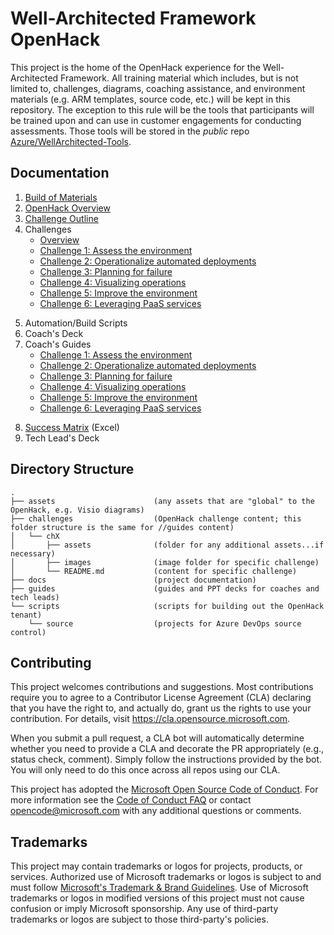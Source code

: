 # Well-Architected Framework OpenHack

This project is the home of the OpenHack experience for the Well-Architected Framework. All training material which includes, but is not limited to, challenges, diagrams, coaching assistance, and environment materials (e.g. ARM templates, source code, etc.) will be kept in this repository. The exception to this rule will be the tools that participants will be trained upon and can use in customer engagements for conducting assessments. Those tools will be stored in the _public_ repo [Azure/WellArchitected-Tools](https://github.com/Azure/WellArchitected-Tools).

## Documentation
1. [Build of Materials](docs/bom.md)
2. [OpenHack Overview](docs/overview.md)
3. [Challenge Outline](docs/outline.md)
4. Challenges  
   - [Overview](challenges/ch0)  
   - [Challenge 1: Assess the environment](challenges/ch1)  
   - [Challenge 2: Operationalize automated deployments](challenges/ch2)  
   - [Challenge 3: Planning for failure](challenges/ch3)  
   - [Challenge 4: Visualizing operations](challenges/ch4)  
   - [Challenge 5: Improve the environment](challenges/ch5)  
   - [Challenge 6: Leveraging PaaS services](challenges/ch6)
<!--   - [Challenge 7: Optimizing the API](challenges/ch7)
   - [Challenge 8: Tightening database security](challenges/ch8)
   - [Challenge 9: Capturing correlation data](challenges/ch9) -->
5. Automation/Build Scripts
6. Coach's Deck
7. Coach's Guides
   - [Challenge 1: Assess the environment](guides/challenges/ch1)  
   - [Challenge 2: Operationalize automated deployments](guides/challenges/ch2)
   - [Challenge 3: Planning for failure](guides/challenges/ch3)  
   - [Challenge 4: Visualizing operations](guides/challenges/ch4)  
   - [Challenge 5: Improve the environment](guides/challenges/ch5)  
   - [Challenge 6: Leveraging PaaS services](guides/challenges/ch6)
<!--   - [Challenge 7: Optimizing the API](guides/challenges/ch7)
   - [Challenge 8: Tightening database security](guides/challenges/ch8)
   - [Challenge 9: Capturing correlation data](guides/challenges/ch9) -->
8. [Success Matrix](guides/successMatrix.xlsx) (Excel)
9. Tech Lead's Deck

## Directory Structure
```
.
├── assets                      (any assets that are "global" to the OpenHack, e.g. Visio diagrams)
├── challenges                  (OpenHack challenge content; this folder structure is the same for //guides content)
│   └── chX
│       ├── assets              (folder for any additional assets...if necessary)
│       ├── images              (image folder for specific challenge)
│       └── README.md           (content for specific challenge)
├── docs                        (project documentation)
├── guides                      (guides and PPT decks for coaches and tech leads)
└── scripts                     (scripts for building out the OpenHack tenant)
    └── source                  (projects for Azure DevOps source control)
```

## Contributing

This project welcomes contributions and suggestions.  Most contributions require you to agree to a
Contributor License Agreement (CLA) declaring that you have the right to, and actually do, grant us
the rights to use your contribution. For details, visit https://cla.opensource.microsoft.com.

When you submit a pull request, a CLA bot will automatically determine whether you need to provide
a CLA and decorate the PR appropriately (e.g., status check, comment). Simply follow the instructions
provided by the bot. You will only need to do this once across all repos using our CLA.

This project has adopted the [Microsoft Open Source Code of Conduct](https://opensource.microsoft.com/codeofconduct/).
For more information see the [Code of Conduct FAQ](https://opensource.microsoft.com/codeofconduct/faq/) or
contact [opencode@microsoft.com](mailto:opencode@microsoft.com) with any additional questions or comments.

## Trademarks

This project may contain trademarks or logos for projects, products, or services. Authorized use of Microsoft 
trademarks or logos is subject to and must follow 
[Microsoft's Trademark & Brand Guidelines](https://www.microsoft.com/legal/intellectualproperty/trademarks/usage/general).
Use of Microsoft trademarks or logos in modified versions of this project must not cause confusion or imply Microsoft sponsorship.
Any use of third-party trademarks or logos are subject to those third-party's policies.
